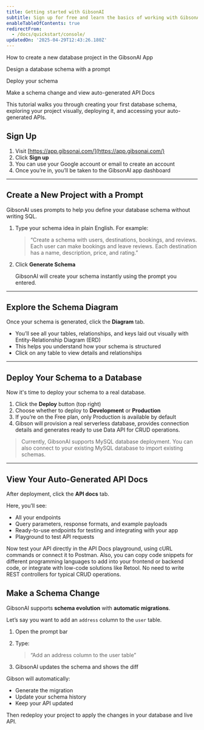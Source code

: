```yaml
---
title: Getting started with GibsonAI
subtitle: Sign up for free and learn the basics of working with GibsonAI
enableTableOfContents: true
redirectFrom:
  - /docs/quickstart/console/
updatedOn: '2025-04-29T12:43:26.180Z'
---
```


<InfoBlock>
<DocsList title="What you will learn:">
<p>How to create a new database project in the GibsonAI App</p>
<p>Design a database schema with a prompt</p>
<p>Deploy your schema</p>
<p>Make a schema change and view auto-generated API Docs</p>
</DocsList>
</InfoBlock>

This tutorial walks you through creating your first database schema, exploring your project visually, deploying it, and accessing your auto-generated APIs.

<Steps>

## Sign Up

1. Visit [https://app.gibsonai.com/](https://app.gibsonai.com/)
2. Click **Sign up**
3. You can use your Google account or email to create an account
4. Once you’re in, you’ll be taken to the GibsonAI app dashboard

---

## Create a New Project with a Prompt

GibsonAI uses prompts to help you define your database schema without writing SQL.

1. Type your schema idea in plain English. For example:

    > “Create a schema with users, destinations, bookings, and reviews. Each user can make bookings and leave reviews. Each destination has a name, description, price, and rating.”
    >
2. Click **Generate Schema**

    GibsonAI will create your schema instantly using the prompt you entered.

---

## Explore the Schema Diagram

Once your schema is generated, click the **Diagram** tab.

- You’ll see all your tables, relationships, and keys laid out visually with Entity-Relationship Diagram (ERD)
- This helps you understand how your schema is structured
- Click on any table to view details and relationships

---

## Deploy Your Schema to a Database

Now it's time to deploy your schema to a real database.

1. Click the **Deploy** button (top right)
2. Choose whether to deploy to **Development** or **Production**
3. If you’re on the Free plan, only Production is available by default
4. Gibson will provision a real serverless database, provides connection details and generates ready to use Data API for CRUD operations.

> Currently, GibsonAI supports MySQL database deployment. You can also connect to your existing MySQL database to import existing schemas.
>

---

## View Your Auto-Generated API Docs

After deployment, click the **API docs** tab.

Here, you’ll see:

- All your endpoints
- Query parameters, response formats, and example payloads
- Ready-to-use endpoints for testing and integrating with your app
- Playground to test API requests

Now test your API directly in the API Docs playground, using cURL commands or connect it to Postman. Also, you can copy code snippets for different programming languages to add into your frontend or backend code, or integrate with low-code solutions like Retool. No need to write REST controllers for typical CRUD operations.

## Make a Schema Change

GibsonAI supports **schema evolution** with **automatic migrations**.

Let’s say you want to add an `address` column to the `user` table.

1. Open the prompt bar
2. Type:

    > “Add an address column to the user table”
    >
3. GibsonAI updates the schema and shows the diff

Gibson will automatically:

- Generate the migration
- Update your schema history
- Keep your API updated

Then redeploy your project to apply the changes in your database and live API.

</Steps>

<NeedHelp/>

